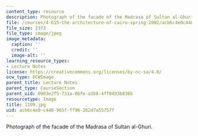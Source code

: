 ```yaml
---
content_type: resource
description: Photograph of the facade of the Madrasa of Sultan al-Ghuri.
file: /courses/4-615-the-architecture-of-cairo-spring-2002/acb6c4e0c448965fff96262d7a55757f_1109.jpg
file_size: 2373
file_type: image/jpeg
image_metadata:
  caption: ''
  credit: ''
  image-alt: ''
learning_resource_types:
- Lecture Notes
license: https://creativecommons.org/licenses/by-nc-sa/4.0/
ocw_type: OCWImage
parent_title: Lecture Notes
parent_type: CourseSection
parent_uid: 6903e2f5-731a-0bfe-a3b8-4ff0493b836b
resourcetype: Image
title: 1109.jpg
uid: acb6c4e0-c448-965f-ff96-262d7a55757f
---
```

Photograph of the facade of the Madrasa of Sultan al-Ghuri.